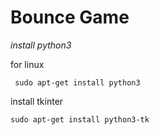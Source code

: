 # Bounce Game

*install python3*


for linux
    
     sudo apt-get install python3

install tkinter
    
    
    sudo apt-get install python3-tk
